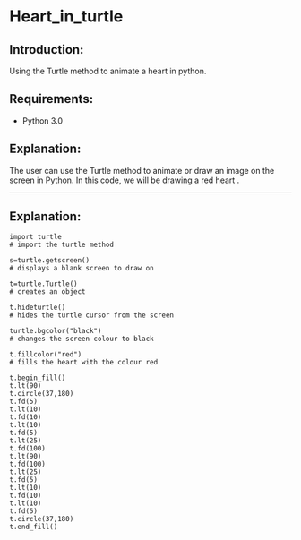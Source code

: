 # Heart_in_turtle
## Introduction:
Using the Turtle method to animate a heart in python.
## Requirements:
* Python 3.0
## Explanation:
The user can use the Turtle method to animate or draw an image on the screen in Python. 
In this code, we will be drawing a red heart .
___
## Explanation:
```
import turtle
# import the turtle method

s=turtle.getscreen()
# displays a blank screen to draw on

t=turtle.Turtle()
# creates an object

t.hideturtle()
# hides the turtle cursor from the screen

turtle.bgcolor("black")
# changes the screen colour to black

t.fillcolor("red")
# fills the heart with the colour red

t.begin_fill()
t.lt(90)
t.circle(37,180)
t.fd(5)
t.lt(10)
t.fd(10)
t.lt(10)
t.fd(5)
t.lt(25)
t.fd(100)
t.lt(90)
t.fd(100)
t.lt(25)
t.fd(5)
t.lt(10)
t.fd(10)
t.lt(10)
t.fd(5)
t.circle(37,180)
t.end_fill()
```
